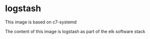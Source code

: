 # logstash
This image is based on c7-systemd

The content of this image is logstash as part of the elk software stack

